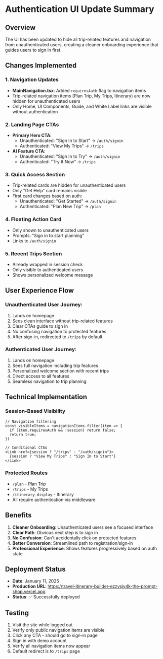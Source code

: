 # Authentication UI Update Summary

## Overview
The UI has been updated to hide all trip-related features and navigation from unauthenticated users, creating a cleaner onboarding experience that guides users to sign in first.

## Changes Implemented

### 1. **Navigation Updates**
- **MainNavigation.tsx**: Added `requiresAuth` flag to navigation items
- Trip-related navigation items (Plan Trip, My Trips, Itinerary) are now hidden for unauthenticated users
- Only Home, UI Components, Guide, and White Label links are visible without authentication

### 2. **Landing Page CTAs**
- **Primary Hero CTA**: 
  - Unauthenticated: "Sign In to Start" → `/auth/signin`
  - Authenticated: "View My Trips" → `/trips`
- **AI Feature CTA**:
  - Unauthenticated: "Sign In to Try" → `/auth/signin`
  - Authenticated: "Try It Now" → `/trips`

### 3. **Quick Access Section**
- Trip-related cards are hidden for unauthenticated users
- Only "Get Help" card remains visible
- First card changes based on auth:
  - Unauthenticated: "Get Started" → `/auth/signin`
  - Authenticated: "Plan New Trip" → `/plan`

### 4. **Floating Action Card**
- Only shown to unauthenticated users
- Prompts: "Sign in to start planning"
- Links to `/auth/signin`

### 5. **Recent Trips Section**
- Already wrapped in session check
- Only visible to authenticated users
- Shows personalized welcome message

## User Experience Flow

### Unauthenticated User Journey:
1. Lands on homepage
2. Sees clean interface without trip-related features
3. Clear CTAs guide to sign in
4. No confusing navigation to protected features
5. After sign-in, redirected to `/trips` by default

### Authenticated User Journey:
1. Lands on homepage
2. Sees full navigation including trip features
3. Personalized welcome section with recent trips
4. Direct access to all features
5. Seamless navigation to trip planning

## Technical Implementation

### Session-Based Visibility
```tsx
// Navigation filtering
const visibleItems = navigationItems.filter(item => {
  if (item.requiresAuth && !session) return false;
  return true;
})

// Conditional CTAs
<Link href={session ? "/trips" : "/auth/signin"}>
  {session ? "View My Trips" : "Sign In to Start"}
</Link>
```

### Protected Routes
- `/plan` - Plan Trip
- `/trips` - My Trips  
- `/itinerary-display` - Itinerary
- All require authentication via middleware

## Benefits

1. **Cleaner Onboarding**: Unauthenticated users see a focused interface
2. **Clear Path**: Obvious next step is to sign in
3. **No Confusion**: Can't accidentally click on protected features
4. **Better Conversion**: Streamlined path to registration/sign-in
5. **Professional Experience**: Shows features progressively based on auth state

## Deployment Status
- **Date**: January 11, 2025
- **Production URL**: https://travel-itinerary-builder-ezzvsjy4k-the-prompt-shop.vercel.app
- **Status**: ✅ Successfully deployed

## Testing
1. Visit the site while logged out
2. Verify only public navigation items are visible
3. Click any CTA - should go to sign-in page
4. Sign in with demo account
5. Verify all navigation items now appear
6. Default redirect is to `/trips` page